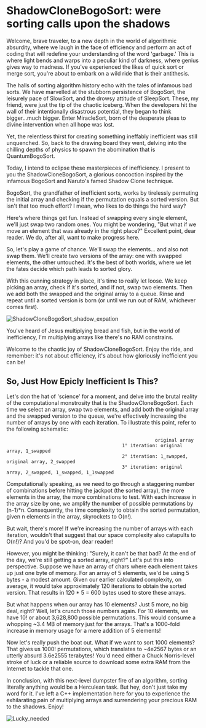 # ShadowCloneBogoSort: were sorting calls upon the shadows 

Welcome, brave traveler, to a new depth in the world of algorithmic absurdity, where we laugh in the face of efficiency and perform an act of coding that will redefine your understanding of the word 'garbage.' This is where light bends and warps into a peculiar kind of darkness, where genius gives way to madness. If you've experienced the likes of quick sort or merge sort, you're about to embark on a wild ride that is their antithesis. 

The halls of sorting algorithm history echo with the tales of infamous bad sorts. We have marvelled at the stubborn persistence of BogoSort, the leisurely pace of SlowSort, and the drowsy attitude of SleepSort. These, my friend, were just the tip of the chaotic iceberg. When the developers hit the wall of their intentionally disastrous potential, they began to think bigger...much bigger. Enter MiracleSort, born of the desperate pleas to divine intervention when all hope was lost.

Yet, the relentless thirst for creating something ineffably inefficient was still unquenched. So, back to the drawing board they went, delving into the chilling depths of physics to spawn the abomination that is QuantumBogoSort.

Today, I intend to eclipse these masterpieces of inefficiency. I present to you the ShadowCloneBogoSort, a glorious concoction inspired by the infamous BogoSort and Naruto's famed Shadow Clone technique.

BogoSort, the grandfather of inefficient sorts, works by tirelessly permuting the initial array and checking if the permutation equals a sorted version. But isn't that too much effort? I mean, who likes to do things the hard way? 

Here's where things get fun. Instead of swapping every single element, we'll just swap two random ones. You might be wondering, "But what if we move an element that was already in the right place?" Excellent point, dear reader. We do, after all, want to make progress here. 

So, let's play a game of chance. We'll swap the elements... and also not swap them. We'll create two versions of the array: one with swapped elements, the other untouched. It's the best of both worlds, where we let the fates decide which path leads to sorted glory.

With this cunning strategy in place, it's time to really let loose. We keep picking an array, check if it's sorted, and if not, swap two elements. Then we add both the swapped and the original array to a queue. Rinse and repeat until a sorted version is born (or until we run out of RAM, whichever comes first). 

![ShadowCloneBogoSort_shadow_expation](https://media.tenor.com/cQ6IPcvA4EkAAAAd/naruto-shadow-clone.gif)

You've heard of Jesus multiplying bread and fish, but in the world of inefficiency, I'm multiplying arrays like there's no RAM constrains. 

Welcome to the chaotic joy of ShadowCloneBogoSort. Enjoy the ride, and remember: it's not about efficiency, it's about how gloriously inefficient you can be!


## So, Just How Epicly Inefficient Is This?
Let's don the hat of 'science' for a moment, and delve into the brutal reality of the computational monstrosity that is the ShadowCloneBogoSort. Each time we select an array, swap two elements, and add both the original array and the swapped version to the queue, we're effectively increasing the number of arrays by one with each iteration. To illustrate this point, refer to the following schematic:

                                                          original array
                                              1° iteration: original array, 1_swapped
                                              2° iteration: 1_swapped, original array, 2_swapped
                                              3° iteration: original array, 2_swapped, 1_swapped, 1_1swapped

Computationally speaking, as we need to go through a staggering number of combinations before hitting the jackpot (the sorted array), the more elements in the array, the more combinations to test. With each increase in the array size by one, we amplify the number of possible permutations by (n-1)*n. Consequently, the time complexity to obtain the sorted permutation, given n elements in the array, skyrockets to O(n!).

But wait, there's more! If we're increasing the number of arrays with each iteration, wouldn't that suggest that our space complexity also catapults to O(n!)? And you'd be spot-on, dear reader!

However, you might be thinking: "Surely, it can't be that bad? At the end of the day, we're still getting a sorted array, right?" Let's put this into perspective. Suppose we have an array of chars where each element takes up just one byte of memory. For an array of 5 elements, we'd be using 5 bytes - a modest amount. Given our earlier calculated complexity, on average, it would take approximately 120 iterations to obtain the sorted version. That results in 120 * 5 = 600 bytes used to store these arrays.

But what happens when our array has 10 elements? Just 5 more, no big deal, right? Well, let's crunch those numbers again. For 10 elements, we have 10! or about 3,628,800 possible permutations. This would consume a whopping ~3.4 MB of memory just for the arrays. That's a 1000-fold increase in memory usage for a mere addition of 5 elements!

Now let's really push the boat out. What if we want to sort 1000 elements? That gives us 1000! permutations, which translates to ~4e2567 bytes or an utterly absurd 3.6e2555 terabytes! You'd need either a Chuck Norris-level stroke of luck or a reliable source to download some extra RAM from the Internet to tackle that one.

In conclusion, with this next-level dumpster fire of an algorithm, sorting literally anything would be a Herculean task. But hey, don't just take my word for it. I've left a C++ implementation here for you to experience the exhilarating pain of multiplying arrays and surrendering your precious RAM to the shadows. Enjoy!

![Lucky_needed](https://media.giphy.com/media/3hvmlYNsOTFWE/giphy.gif)

